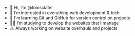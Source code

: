 - 👋 Hi, I’m @tomsclater
- 👀 I’m interested in everything web development & tech
- 🌿 I'm learning Git and GitHub for version control on projects
- 👨‍💻 I’m studying to develop the websites that I manage
- 🔜 Always working on website overhauls and projects
<!---
tomsclater/tomsclater is a ✨ special ✨ repository because its `README.md` (this file) appears on your GitHub profile.
You can click the Preview link to take a look at your changes.
--->

